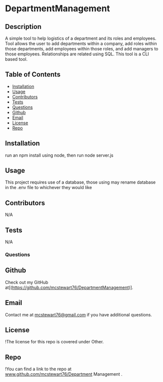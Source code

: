 # DepartmentManagement

## Description
A simple tool to help logistics of a department and its roles and employees. Tool allows the user to add departments within a company, add roles within those departments, add employees within those roles, and add managers to those employees. Relationships are related using SQL. This tool is a CLI based tool.  

## Table of Contents
* [Installation](#installation)
* [Usage](#usage)
* [Contributors](#contributors)
* [Tests](#tests)
* [Questions](#questions)
* [Github](#github)
* [Email](#email)
* [License](#license)
* [Repo](#repo)


## Installation
run an npm install using node, then run node server.js 

## Usage
This project requires use of a database, those using may rename database in the .env file to whichever they would like 

## Contributors
N/A 

## Tests
N/A 

### Questions


## Github
Check out my GitHub at[(https://github.com/mcstewart76/DepartmentManagement)]. 

## Email
Contact me at <a href="MAILTO:mcstewart76@gmail.com">mcstewart76@gmail.com</a> if you have additional questions. 

## License
!The license for this repo is covered under Other. 

## Repo
!You can find a link to the repo at www.github.com/mcstewart76/Department Management .
